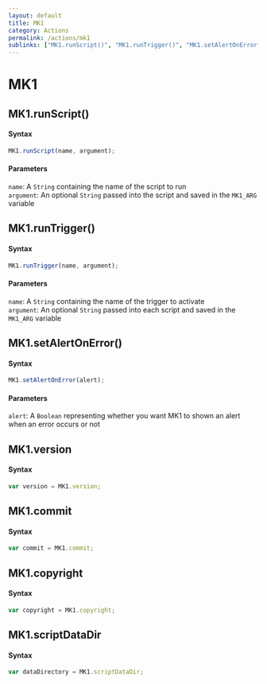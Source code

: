 ```yaml
---
layout: default
title: MK1
category: Actions
permalink: /actions/mk1
sublinks: ["MK1.runScript()", "MK1.runTrigger()", "MK1.setAlertOnError()", "MK1.version", "MK1.commit", "MK1.copyright", "MK1.scriptDataDir"]
---
```


# MK1
## MK1.runScript() ##
#### Syntax
```js
MK1.runScript(name, argument);
```

#### Parameters
`name`: A `String` containing the name of the script to run  
`argument`: An optional `String` passed into the script and saved in the `MK1_ARG` variable

## MK1.runTrigger() ##
#### Syntax
```js
MK1.runTrigger(name, argument);
```

#### Parameters
`name`: A `String` containing the name of the trigger to activate  
`argument`: An optional `String` passed into each script and saved in the `MK1_ARG` variable

## MK1.setAlertOnError() ##
#### Syntax
```js
MK1.setAlertOnError(alert);
```

#### Parameters
`alert`: A `Boolean` representing whether you want MK1 to shown an alert when an error occurs or not


## MK1.version ##
#### Syntax
```js
var version = MK1.version;
```


## MK1.commit ##
#### Syntax
```js
var commit = MK1.commit;
```


## MK1.copyright ##
#### Syntax
```js
var copyright = MK1.copyright;
```


## MK1.scriptDataDir ##
#### Syntax
```js
var dataDirectory = MK1.scriptDataDir;
```
